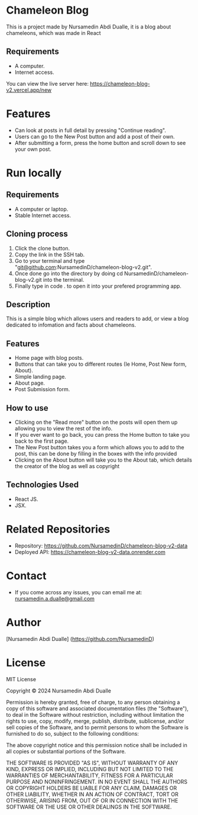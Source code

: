 # Chameleon Blog

This is a project made by Nursamedin Abdi Dualle, it is a blog about chameleons, which was made in React

## Requirements

- A computer.
- Internet access.

You can view the live server here: https://chameleon-blog-v2.vercel.app/new

# Features

- Can look at posts in full detail by pressing "Continue reading".
- Users can go to the New Post button and add a post of their own.
- After submitting a form, press the home button and scroll down to see your own post.

# Run locally

## Requirements

- A computer or laptop.
- Stable Internet access.

## Cloning process

1. Click the clone button.
2. Copy the link in the SSH tab.
3. Go to your terminal and type "git@github.com:NursamedinD/chameleon-blog-v2.git".
4. Once done go into the directory by doing cd NursamedinD/chameleon-blog-v2.git into the terminal.
5. Finally type in code . to open it into your prefered programming app.

## Description

This is a simple blog which allows users and readers to add, or view a blog dedicated to infomation and facts about chameleons.

## Features

- Home page with blog posts.
- Buttons that can take you to different routes (Ie Home, Post New form, About).
- Simple landing page.
- About page.
- Post Submission form.

## How to use

- Clicking on the "Read more" button on the posts will open them up allowing you to view the rest of the info.
- If you ever want to go back, you can press the Home button to take you back to the first page.
- The New Post button takes you a form which allows you to add to the post, this can be done by filling in the boxes with the info provided
- Clicking on the About button will take you to the About tab, which details the creator of the blog as well as copyright

## Technologies Used

- React JS.
- JSX.

# Related Repositories

- Repository: https://github.com/NursamedinD/chameleon-blog-v2-data
- Deployed API: https://chameleon-blog-v2-data.onrender.com

# Contact

- If you come across any issues, you can email me at: nursamedin.a.dualle@gmail.com

# Author
[Nursamedin Abdi Dualle] (https://github.com/NursamedinD)

# License

MIT License

Copyright © 2024 Nursamedin Abdi Dualle

Permission is hereby granted, free of charge, to any person obtaining a copy of this software and associated documentation files (the "Software"), to deal in the Software without restriction, including without limitation the rights to use, copy, modify, merge, publish, distribute, sublicense, and/or sell copies of the Software, and to permit persons to whom the Software is furnished to do so, subject to the following conditions:

The above copyright notice and this permission notice shall be included in all copies or substantial portions of the Software.

THE SOFTWARE IS PROVIDED "AS IS", WITHOUT WARRANTY OF ANY KIND, EXPRESS OR IMPLIED, INCLUDING BUT NOT LIMITED TO THE WARRANTIES OF MERCHANTABILITY, FITNESS FOR A PARTICULAR PURPOSE AND NONINFRINGEMENT. IN NO EVENT SHALL THE AUTHORS OR COPYRIGHT HOLDERS BE LIABLE FOR ANY CLAIM, DAMAGES OR OTHER LIABILITY, WHETHER IN AN ACTION OF CONTRACT, TORT OR OTHERWISE, ARISING FROM, OUT OF OR IN CONNECTION WITH THE SOFTWARE OR THE USE OR OTHER DEALINGS IN THE SOFTWARE.

